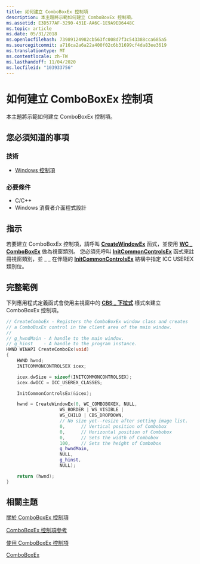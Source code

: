 ```yaml
---
title: 如何建立 ComboBoxEx 控制項
description: 本主題將示範如何建立 ComboBoxEx 控制項。
ms.assetid: E3D577AF-3290-431E-AA6C-1E9A9ED6448C
ms.topic: article
ms.date: 05/31/2018
ms.openlocfilehash: 73989124982cb563fc008d7f3c543388cca685a5
ms.sourcegitcommit: a716ca2a6a22a400f02c6b31699cf4da83ee3619
ms.translationtype: MT
ms.contentlocale: zh-TW
ms.lasthandoff: 11/04/2020
ms.locfileid: "103933756"
---
```

# <a name="how-to-create-a-comboboxex-control"></a>如何建立 ComboBoxEx 控制項

本主題將示範如何建立 ComboBoxEx 控制項。

## <a name="what-you-need-to-know"></a>您必須知道的事項

### <a name="technologies"></a>技術

-   [Windows 控制項](window-controls.md)

### <a name="prerequisites"></a>必要條件

-   C/C++
-   Windows 消費者介面程式設計

## <a name="instructions"></a>指示


若要建立 ComboBoxEx 控制項，請呼叫 [**CreateWindowEx**](/windows/desktop/api/winuser/nf-winuser-createwindowexa) 函式，並使用 [**WC \_ ComboBoxEx**](common-control-window-classes.md) 做為視窗類別。 您必須先呼叫 [**InitCommonControlsEx**](/windows/desktop/api/Commctrl/nf-commctrl-initcommoncontrolsex) 函式來註冊視窗類別，並 \_ \_ 在伴隨的 [**InitCommonControlsEx**](/windows/win32/api/commctrl/ns-commctrl-initcommoncontrolsex) 結構中指定 ICC USEREX 類別位。

## <a name="complete-example"></a>完整範例

下列應用程式定義函式會使用主視窗中的 [**CBS \_ 下拉式**](combo-box-styles.md) 樣式來建立 ComboBoxEx 控制項。


```C++
// CreateComboEx - Registers the ComboBoxEx window class and creates
// a ComboBoxEx control in the client area of the main window.
//
// g_hwndMain - A handle to the main window.
// g_hinst    - A handle to the program instance.
HWND WINAPI CreateComboEx(void)
{
    HWND hwnd;
    INITCOMMONCONTROLSEX icex;

    icex.dwSize = sizeof(INITCOMMONCONTROLSEX);
    icex.dwICC = ICC_USEREX_CLASSES;

    InitCommonControlsEx(&icex);

    hwnd = CreateWindowEx(0, WC_COMBOBOXEX, NULL,
                    WS_BORDER | WS_VISIBLE |
                    WS_CHILD | CBS_DROPDOWN,
                    // No size yet--resize after setting image list.
                    0,      // Vertical position of Combobox
                    0,      // Horizontal position of Combobox
                    0,      // Sets the width of Combobox
                    100,    // Sets the height of Combobox
                    g_hwndMain,
                    NULL,
                    g_hinst,
                    NULL);

    return (hwnd);
}
```



## <a name="related-topics"></a>相關主題

<dl> <dt>

[關於 ComboBoxEx 控制項](comboboxex-controls.md)
</dt> <dt>

[ComboBoxEx 控制項參考](bumper-comboboxex-comboboxex-control-reference.md)
</dt> <dt>

[使用 ComboBoxEx 控制項](/windows/desktop/Controls/using-comboboxex)
</dt> <dt>

[ComboBoxEx](comboboxex-control-reference.md)
</dt> </dl>

 

 